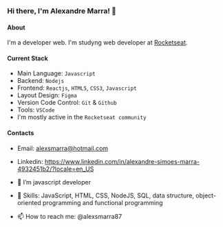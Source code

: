 ### Hi there, I'm Alexandre Marra! 👋

#### About
I'm a developer web. I'm studyng web developer at [Rocketseat](https://rocketseat.com.br). 

#### Current Stack
- Main Language: `Javascript`
- Backend: `Nodejs`
- Frontend: `Reactjs`, `HTML5`, `CSS3`, `Javascript`
- Layout Design: `Figma`
- Version Code Control: `Git` & `Github`
- Tools: `VSCode`
- I'm mostly active in the `Rocketseat community`

#### Contacts
- Email: alexsmarra@hotmail.com
- Linkedin: https://www.linkedin.com/in/alexandre-simoes-marra-4932451b2/?locale=en_US

- 🔭 I’m javascript developer
- 🌱 Skills: JavaScript, HTML, CSS, NodeJS, SQL, data structure, object-oriented programming and functional programming
- 📫 How to reach me: @alexsmarra87

